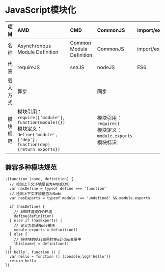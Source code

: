 # JavaScript模块化

| **项目** | **AMD** | **CMD** | **CommonJS** | **import/export** |
| :--- | :--- | :--- | :--- | :--- |
| 名称 | Asynchronous Module Definition | Common Module Definition | CommonJS | import/export |
| 代表 | requireJS | seaJS | nodeJS | ES6 |
| 载入方式 | 异步 |  | 同步 |  |
| 模块规范 | 模块引用：`require(['module'], function(module){})`<br>模块定义：`define('module', ['dep'], function(dep){return exports})` |  | 模块引用：`require()`<br>模块定义：`module.exports`<br>模块标识 |  |

## 兼容多种模块规范


    ;(function (name, definition) {
      // 检测上下文环境是否为AMD或CMD
      var hasDefine = typeof define === 'function'
      // 检测上下文环境是否为Node
      var hasExports = typeof module !== 'undefined' && module.exports

      if (hasDefine) {
        // AMD环境或CMD环境
        define(definition)
      } else if (hasExports) {
        // 定义为普通Node模块
        module.exports = definition()
      } else {
        // 将模块的执行结果挂在window变量中
        this[name] = definition()
      }
    })('hello', function () {
      var hello = function () {console.log('hello')}
      return hello
    })
    

